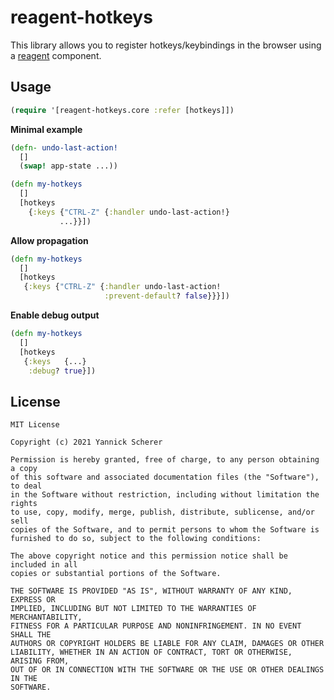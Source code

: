 # reagent-hotkeys

This library allows you to register hotkeys/keybindings in the browser using a [reagent][] component.

[reagent]: https://github.com/reagent-project/reagent

## Usage

```clj
(require '[reagent-hotkeys.core :refer [hotkeys]])
```

**Minimal example**

```clj
(defn- undo-last-action!
  []
  (swap! app-state ...))

(defn my-hotkeys
  []
  [hotkeys
    {:keys {"CTRL-Z" {:handler undo-last-action!}
           ...}}])
```

**Allow propagation**

```clj
(defn my-hotkeys
  []
  [hotkeys
   {:keys {"CTRL-Z" {:handler undo-last-action!
                     :prevent-default? false}}}])
```

**Enable debug output**

```clj
(defn my-hotkeys
  []
  [hotkeys
   {:keys   {...}
    :debug? true}])
```

## License

```
MIT License

Copyright (c) 2021 Yannick Scherer

Permission is hereby granted, free of charge, to any person obtaining a copy
of this software and associated documentation files (the "Software"), to deal
in the Software without restriction, including without limitation the rights
to use, copy, modify, merge, publish, distribute, sublicense, and/or sell
copies of the Software, and to permit persons to whom the Software is
furnished to do so, subject to the following conditions:

The above copyright notice and this permission notice shall be included in all
copies or substantial portions of the Software.

THE SOFTWARE IS PROVIDED "AS IS", WITHOUT WARRANTY OF ANY KIND, EXPRESS OR
IMPLIED, INCLUDING BUT NOT LIMITED TO THE WARRANTIES OF MERCHANTABILITY,
FITNESS FOR A PARTICULAR PURPOSE AND NONINFRINGEMENT. IN NO EVENT SHALL THE
AUTHORS OR COPYRIGHT HOLDERS BE LIABLE FOR ANY CLAIM, DAMAGES OR OTHER
LIABILITY, WHETHER IN AN ACTION OF CONTRACT, TORT OR OTHERWISE, ARISING FROM,
OUT OF OR IN CONNECTION WITH THE SOFTWARE OR THE USE OR OTHER DEALINGS IN THE
SOFTWARE.
```
